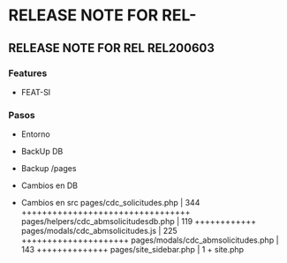 # RELEASE NOTE FOR REL-

## RELEASE NOTE FOR REL REL200603

### Features

- FEAT-SI

### Pasos

- Entorno
- BackUp DB
- Backup /pages
- Cambios en DB



- Cambios en src
 pages/cdc_solicitudes.php              | 344 +++++++++++++++++++++++++++++++++
 pages/helpers/cdc_abmsolicitudesdb.php | 119 ++++++++++++
 pages/modals/cdc_abmsolicitudes.js     | 225 +++++++++++++++++++++
 pages/modals/cdc_abmsolicitudes.php    | 143 ++++++++++++++
 pages/site_sidebar.php                 |   1 +
 site.php  